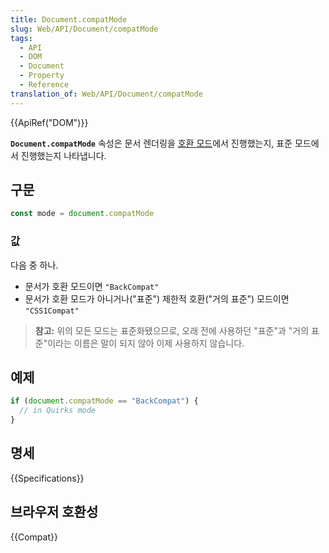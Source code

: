 ```yaml
---
title: Document.compatMode
slug: Web/API/Document/compatMode
tags:
  - API
  - DOM
  - Document
  - Property
  - Reference
translation_of: Web/API/Document/compatMode
---
```


{{ApiRef("DOM")}}

**`Document.compatMode`** 속성은 문서 렌더링을 [호환 모드](/ko/docs/Web/HTML/Quirks_Mode_and_Standards_Mode)에서 진행했는지, 표준 모드에서 진행했는지 나타냅니다.

## 구문

```js
const mode = document.compatMode
```

### 값

다음 중 하나.

- 문서가 호환 모드이면 `"BackCompat"`
- 문서가 호환 모드가 아니거나("표준") 제한적 호환("거의 표준") 모드이면 `"CSS1Compat"`

> **참고:** 위의 모든 모드는 표준화됐으므로, 오래 전에 사용하던 "표준"과 "거의 표준"이라는 이름은 말이 되지 않아 이제 사용하지 않습니다.

## 예제

```js
if (document.compatMode == "BackCompat") {
  // in Quirks mode
}
```

## 명세

{{Specifications}}

## 브라우저 호환성

{{Compat}}
